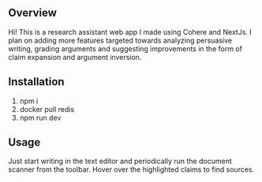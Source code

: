 ## Overview
Hi! This is a research assistant web app I made using Cohere and NextJs.
I plan on adding more features targeted towards analyzing persuasive writing, 
grading arguments and suggesting improvements in the form of claim expansion and argument inversion.

## Installation
1. npm i
2. docker pull redis
3. npm run dev

## Usage
Just start writing in the text editor and periodically run the document scanner from the toolbar.
Hover over the highlighted claims to find sources.
